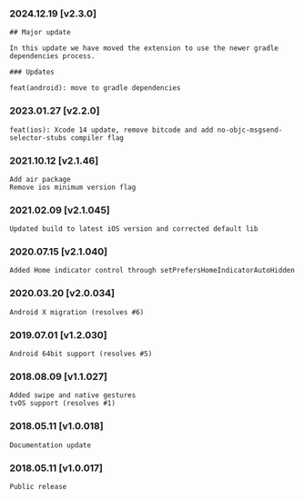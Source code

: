 ### 2024.12.19 [v2.3.0]

```
## Major update 

In this update we have moved the extension to use the newer gradle dependencies process.

### Updates 

feat(android): move to gradle dependencies
```

### 2023.01.27 [v2.2.0]

```
feat(ios): Xcode 14 update, remove bitcode and add no-objc-msgsend-selector-stubs compiler flag 
```

### 2021.10.12 [v2.1.46]

```
Add air package
Remove ios minimum version flag
```



### 2021.02.09 [v2.1.045]

```
Updated build to latest iOS version and corrected default lib
```


### 2020.07.15 [v2.1.040]

```
Added Home indicator control through setPrefersHomeIndicatorAutoHidden
```


### 2020.03.20 [v2.0.034]

```
Android X migration (resolves #6)
```


### 2019.07.01 [v1.2.030]

```
Android 64bit support (resolves #5)
```


### 2018.08.09 [v1.1.027]

```
Added swipe and native gestures
tvOS support (resolves #1)
```


### 2018.05.11 [v1.0.018]

```
Documentation update
```


### 2018.05.11 [v1.0.017]

```
Public release
```
